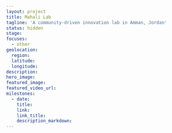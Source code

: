 ```yaml
---
layout: project
title: Mahali Lab
tagline: 'A community-driven innovation lab in Amman, Jordan'
status: hidden
stage:
focuses:
  - other
geolocation:
  region:
  latitude:
  longitude:
description:
hero_image:
featured_image:
featured_video_url:
milestones:
  - date:
    title:
    link:
    link_title:
    description_markdown:
---
```


